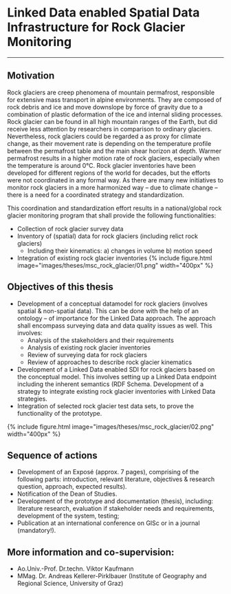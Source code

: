 # Linked Data enabled Spatial Data Infrastructure for Rock Glacier Monitoring

---
## Motivation
Rock glaciers are creep phenomena of mountain permafrost, responsible for extensive mass transport in alpine environments. They are composed of rock debris and ice and move downslope by force of gravity due to a combination of plastic deformation of the ice and internal sliding processes. Rock glacier can be found in all high mountain ranges of the Earth, but did receive less attention by researchers in comparison to ordinary glaciers. Nevertheless, rock glaciers could be regarded a as proxy for climate change, as their movement rate is depending on the temperature profile between the permafrost table and the main shear horizon at depth. Warmer permafrost results in a higher motion rate of rock glaciers, especially when the temperature is around 0°C. 
Rock glacier inventories have been developed for different regions of the world for decades, but the efforts were not coordinated in any formal way. As there are many new initiatives to monitor rock glaciers in a more harmonized way – due to climate change – there is a need for a coordinated strategy and standardization. 

This coordination and standardization effort results in a national/global rock glacier monitoring program that shall provide the following functionalities:
* Collection of rock glacier survey data
* Inventory of (spatial) data for rock glaciers (including relict rock glaciers)
  * Including their kinematics: a) changes in volume b) motion speed
* Integration of existing rock glacier inventories
{% 
    include figure.html 
    image="images/theses/msc_rock_glacier/01.png" 
    width="400px"
%}

## Objectives of this thesis
* Development of a conceptual datamodel for rock glaciers (involves spatial & non-spatial data). This can be done with the help of an ontology – of importance for the Linked Data approach. The approach shall encompass surveying data and data quality issues as well. This involves:
  * Analysis of the stakeholders and their requirements
  * Analysis of existing rock glacier inventories
  * Review of surveying data for rock glaciers
  * Review of approaches to describe rock glacier kinematics
* Development of a Linked Data enabled SDI for rock glaciers based on the conceptual model. This involves setting up a Linked Data endpoint including the inherent semantics (RDF Schema. Development of a strategy to integrate existing rock glacier inventories with Linked Data strategies.
* Integration of selected rock glacier test data sets, to prove the functionality of the prototype.

{% 
    include figure.html 
    image="images/theses/msc_rock_glacier/02.png" 
    width="400px"
%}

## Sequence of actions
* Development of an Exposé (approx. 7 pages), comprising of the following parts: introduction, relevant literature, objectives & research question, approach, expected results).
* Notification of the Dean of Studies.
* Development of the prototype and documentation (thesis), including: literature research, evaluation if stakeholder needs and requirements, development of the system, testing; 
* Publication at an international conference on GISc or in a journal (mandatory!).


## More information and co-supervision:
* Ao.Univ.-Prof. Dr.techn. Viktor Kaufmann
* MMag. Dr. Andreas Kellerer-Pirklbauer (Institute of Geography and Regional Science, University of Graz)


